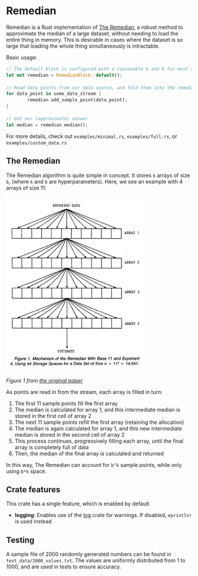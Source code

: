# Remedian
Remedian is a Rust implementation of [The Remedian](https://www.researchgate.net/publication/247974442_The_Remedian_A_Robust_Averaging_Method_for_Large_Data_Sets), a robust method to approximate the median of a large dataset, without needing to load the entire thing in memory.
This is desirable in cases where the dataset is so large that loading the whole thing simultaneously is intractable.

Basic usage:
```rs
// The default block is configured with a reasonable b and k for most applications
let mut remedian = RemedianBlock::default();

// Read data points from our data source, and fold them into the remedian
for data_point in some_data_stream {
		remedian.add_sample_point(data_point);
}

// Get our (approximate) answer
let median = remedian.median();
```

For more details, check out `examples/minimal.rs`, `examples/full.rs`, or `examples/custom_data.rs`

## The Remedian

The Remedian algorithm is quite simple in concept.
It stores `k` arrays of size `b`, (where `k` and `b` are hyperparameters).
Here, we see an example with 4 arrays of size 11:

![Image: figure 1 from the original paper, showing the four arrays with arrows pointing from one array to the next](fig_1.png)

*Figure 1 from [the original paper](https://www.researchgate.net/publication/247974442_The_Remedian_A_Robust_Averaging_Method_for_Large_Data_Sets)*

As points are read in from the stream, each array is filled in turn:
1. The first 11 sample points fill the first array
2. The median is calculated for array 1, and this intermediate median is stored in the first cell of array 2
3. The next 11 sample points refill the first array (retaining the allocation)
4. The median is again calculated for array 1, and this new intermediate median is stored in the second cell of array 2
5. This process continues, progressively filling each array, until the final array is completely full of data
6. Then, the median of the final array is calculated and returned

In this way, The Remedian can account for `b^k` sample points, while only using `b*k` space.

## Crate features

This crate has a single feature, which is enabled by default
- **logging**: Enables use of the [log](https://crates.io/crates/log) crate for warnings. If disabled, `eprintln!` is used instead

## Testing

A sample file of 2000 randomly generated numbers can be found in `test_data/2000_values.txt`.
The values are uniformly distributed from 1 to 1000, and are used in tests to ensure accuracy.
